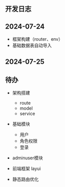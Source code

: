 ## 开发日志

2024-07-24
----
* 框架构建（router、env）
* 基础数据表自动导入 

2024-07-25
----

待办
----
* 架构搭建
    * route
    * model
    * service

* 基础模块
    * 用户
    * 角色权限
    * 登录

* adminuser模块
* 前端框架 layui
* 静态路由优化
